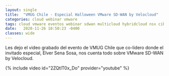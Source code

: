```yaml
---
layout: single
title:  "VMUG Chile - Especial Halloween VMware SD-WAN by Velocloud"
categories: cloud webinar vmware
tags: cloud vmware eventos webinar sdwan multicloud hybridcloud nsx ciberseguridad
date:   2020-11-26 10:50:23 -0400
classes: wide
---
```

Les dejo el video grabado del evento de VMUG Chile que co-lidero donde el invitado especial, Elver Sena Sosa, nos cuenta todo sobre VMware SD-WAN by Velocloud.

{% include video id="2ZQtlT0x_Do" provider="youtube" %}